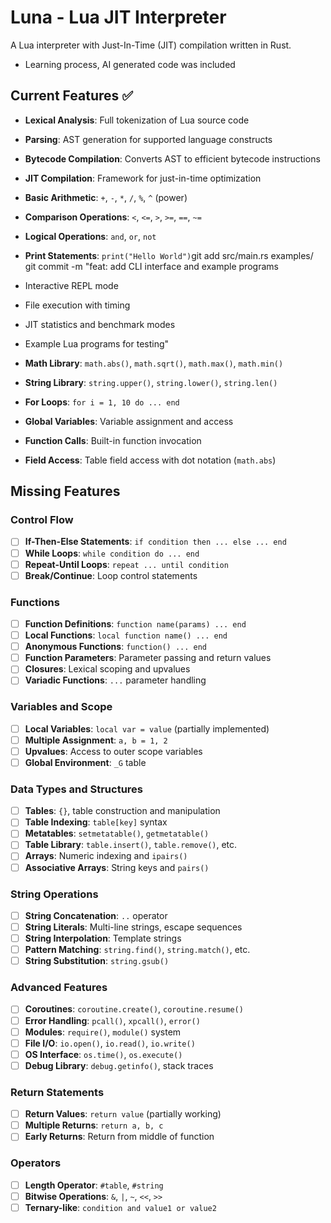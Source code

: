 # Luna - Lua JIT Interpreter

A Lua interpreter with Just-In-Time (JIT) compilation written in Rust.
- Learning process, AI generated code was included

## Current Features ✅

- **Lexical Analysis**: Full tokenization of Lua source code
- **Parsing**: AST generation for supported language constructs
- **Bytecode Compilation**: Converts AST to efficient bytecode instructions
- **JIT Compilation**: Framework for just-in-time optimization
- **Basic Arithmetic**: `+`, `-`, `*`, `/`, `%`, `^` (power)
- **Comparison Operations**: `<`, `<=`, `>`, `>=`, `==`, `~=`
- **Logical Operations**: `and`, `or`, `not`
- **Print Statements**: `print("Hello World")`git add src/main.rs examples/
git commit -m "feat: add CLI interface and example programs

- Interactive REPL mode
- File execution with timing
- JIT statistics and benchmark modes
- Example Lua programs for testing"
- **Math Library**: `math.abs()`, `math.sqrt()`, `math.max()`, `math.min()`
- **String Library**: `string.upper()`, `string.lower()`, `string.len()`
- **For Loops**: `for i = 1, 10 do ... end`
- **Global Variables**: Variable assignment and access
- **Function Calls**: Built-in function invocation
- **Field Access**: Table field access with dot notation (`math.abs`)

## Missing Features

### Control Flow
- [ ] **If-Then-Else Statements**: `if condition then ... else ... end`
- [ ] **While Loops**: `while condition do ... end`
- [ ] **Repeat-Until Loops**: `repeat ... until condition`
- [ ] **Break/Continue**: Loop control statements

### Functions
- [ ] **Function Definitions**: `function name(params) ... end`
- [ ] **Local Functions**: `local function name() ... end`
- [ ] **Anonymous Functions**: `function() ... end`
- [ ] **Function Parameters**: Parameter passing and return values
- [ ] **Closures**: Lexical scoping and upvalues
- [ ] **Variadic Functions**: `...` parameter handling

### Variables and Scope
- [ ] **Local Variables**: `local var = value` (partially implemented)
- [ ] **Multiple Assignment**: `a, b = 1, 2`
- [ ] **Upvalues**: Access to outer scope variables
- [ ] **Global Environment**: `_G` table

### Data Types and Structures
- [ ] **Tables**: `{}`, table construction and manipulation
- [ ] **Table Indexing**: `table[key]` syntax
- [ ] **Metatables**: `setmetatable()`, `getmetatable()`
- [ ] **Table Library**: `table.insert()`, `table.remove()`, etc.
- [ ] **Arrays**: Numeric indexing and `ipairs()`
- [ ] **Associative Arrays**: String keys and `pairs()`

### String Operations
- [ ] **String Concatenation**: `..` operator
- [ ] **String Literals**: Multi-line strings, escape sequences
- [ ] **String Interpolation**: Template strings
- [ ] **Pattern Matching**: `string.find()`, `string.match()`, etc.
- [ ] **String Substitution**: `string.gsub()`

### Advanced Features
- [ ] **Coroutines**: `coroutine.create()`, `coroutine.resume()`
- [ ] **Error Handling**: `pcall()`, `xpcall()`, `error()`
- [ ] **Modules**: `require()`, `module()` system
- [ ] **File I/O**: `io.open()`, `io.read()`, `io.write()`
- [ ] **OS Interface**: `os.time()`, `os.execute()`
- [ ] **Debug Library**: `debug.getinfo()`, stack traces

### Return Statements
- [ ] **Return Values**: `return value` (partially working)
- [ ] **Multiple Returns**: `return a, b, c`
- [ ] **Early Returns**: Return from middle of function

### Operators
- [ ] **Length Operator**: `#table`, `#string`
- [ ] **Bitwise Operations**: `&`, `|`, `~`, `<<`, `>>`
- [ ] **Ternary-like**: `condition and value1 or value2`
